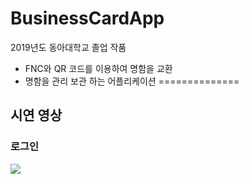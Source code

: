# BusinessCardApp
2019년도 동아대학교 졸업 작품
 - FNC와 QR 코드를 이용하여 명함을 교환
 - 명함을 관리 보관 하는 어플리케이션
==============
## 시연 영상
### 로그인
<div width ="500" height ="500px" position = "relative" top= "0" left= "100">
  <image position="absolute" clip = "rect(0 299px 29px 193px)" src="https://user-images.githubusercontent.com/55723654/91380111-23e57980-e85f-11ea-9079-b390205cdcf8.gif">
</div>
